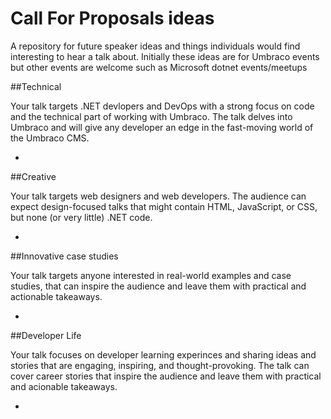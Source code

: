 # Call For Proposals ideas

A repository for future speaker ideas and things individuals would find interesting to hear a talk about. 
Initially these ideas are for Umbraco events but other events are welcome such as Microsoft dotnet events/meetups 

##Technical

Your talk targets .NET devlopers and DevOps with a strong focus on code and the technical part of working with Umbraco. The talk delves into Umbraco and will give any developer an edge in the fast-moving world of the Umbraco CMS.

- 

##Creative

Your talk targets web designers and web developers. The audience can expect design-focused talks that might contain HTML, JavaScript, or CSS, but none (or very little) .NET code.

-

##Innovative case studies

Your talk targets anyone interested in real-world examples and case studies, that can inspire the audience and leave them with practical and actionable takeaways.   

-

##Developer Life 

Your talk focuses on developer learning experinces and sharing ideas and stories that are engaging, inspiring, and thought-provoking. The talk can cover career stories that inspire the audience and leave them with practical and acionable takeaways. 

-
